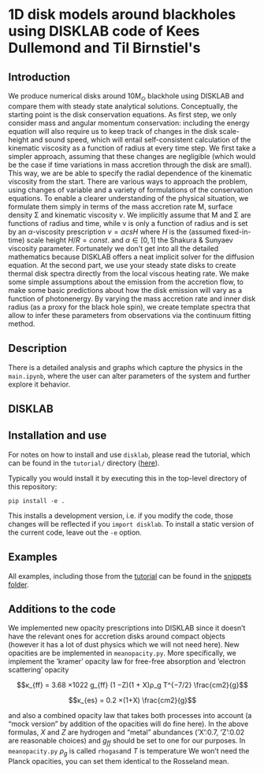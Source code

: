 # 1D disk models around blackholes using DISKLAB code of Kees Dullemond and Til Birnstiel's

## Introduction

We produce numerical disks around $10M_{\odot}$ blackhole using DISKLAB and compare them with steady state analytical solutions. Conceptually, the starting point is the disk conservation equations. As first step, we only consider mass and angular momentum conservation: including the energy equation will also require us to keep track of changes in the disk scale-height and sound speed, which will entail self-consistent calculation of the kinematic viscosity as a function of radius at every time step. We first take a simpler approach, assuming that these changes are negligible (which would be the case if time variations in mass accretion through the disk are small). This way, we are be able to specify the radial dependence of the kinematic viscosity from the start. There are various ways to approach the problem, using changes of variable and a variety of formulations of the conservation equations. To enable a clearer understanding of the physical situation, we formulate them simply in terms of the mass accretion rate  ̇M, surface density Σ and kinematic viscosity $ν$. We implicitly assume that  ̇M and Σ are functions of radius and time, while ν is only a function of radius and is set by an $α$-viscosity prescription $ν = αcsH$ where $H$ is the (assumed fixed-in-time) scale height $H/R = const.$ and $α ∈ [0,1]$ the Shakura & Sunyaev viscosity parameter. Fortunately we don’t get into all the detailed mathematics because DISKLAB offers a neat implicit solver for the diffusion equation.
At the second part, we use your steady state disks to create thermal disk spectra directly from the local viscous heating rate. We make some simple assumptions about the emission from the accretion flow, to make some basic predictions about how the disk emission will vary as a function of photonenergy. By varying the mass accretion rate and inner disk radius (as a proxy for the black hole spin), we create template spectra that allow to infer these parameters from observations via the continuum fitting method.

## Description

There is a detailed analysis and graphs which capture the physics  in the `main.ipynb`, where the user can alter parameters of the system and further explore it behavior.

## DISKLAB

## Installation and use

For notes on how to install and use `disklab`, please read the tutorial, which can be found in the `tutorial/` directory ([here](tutorial/disklab_tutorial.pdf)).

Typically you would install it by executing this in the top-level directory of this repository:

    pip install -e .

This installs a development version, i.e. if you modify the code, those changes will be reflected if you `import disklab`. To install a static version of the current code, leave out the `-e` option.

## Examples

All examples, including those from the [tutorial](tutorial/disklab_tutorial.pdf) can be found in the [snippets folder](snippets).

## Additions to the code

We implemented new opacity prescriptions into DISKLAB since it doesn’t have the relevant ones for accretion disks around compact objects (however it has a lot of dust physics which we will not need here). New opacities are be implemented in `meanopacity.py`. More specifically, we implement the ’kramer’ opacity law for free-free absorption and ’electron scattering’ opacity

$$κ_{ff} = 3.68 ×1022 g_{ff} (1 −Z)(1 + X)ρ_g T^{−7/2} \frac{cm2}{g}$$

$$κ_{es} = 0.2 ×(1+X) \frac{cm2}{g}$$

and also a combined opacity law that takes both processes into account (a “mock version” by addition of the opacities will do fine here). In the above formulas, $X$ and $Z$ are hydrogen and “metal” abundances (’X’:0.7, ’Z’:0.02 are reasonable choices) and $g_{ff}$ should be set to one for our purposes. In `meanopacity.py` $ρ_g$ is called `rhogas`and $T$ is temperature We won’t need the Planck opacities, you can set them identical to the Rosseland mean.
